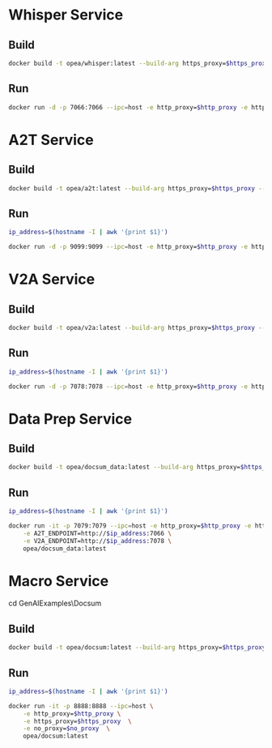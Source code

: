 
# Whisper Service 
## Build
```bash
docker build -t opea/whisper:latest --build-arg https_proxy=$https_proxy --build-arg http_proxy=$http_proxy -f comps/asr/whisper/dependency/Dockerfile .
```
## Run 
```bash
docker run -d -p 7066:7066 --ipc=host -e http_proxy=$http_proxy -e https_proxy=$https_proxy opea/whisper:latest
```


# A2T Service 
## Build
```bash
docker build -t opea/a2t:latest --build-arg https_proxy=$https_proxy --build-arg http_proxy=$http_proxy -f comps/dataprep/docsum/audio2text/Dockerfile_microservice .


```
## Run 
```bash
ip_address=$(hostname -I | awk '{print $1}')

docker run -d -p 9099:9099 --ipc=host -e http_proxy=$http_proxy -e https_proxy=$https_proxy -e A2T_ENDPOINT=http://$ip_address:7066 opea/a2t:latest
```



# V2A Service 
## Build
```bash
docker build -t opea/v2a:latest --build-arg https_proxy=$https_proxy --build-arg http_proxy=$http_proxy -f comps/dataprep/docsum/video2audio/Dockerfile_microservice .
```
## Run 
```bash
ip_address=$(hostname -I | awk '{print $1}')

docker run -d -p 7078:7078 --ipc=host -e http_proxy=$http_proxy -e https_proxy=$https_proxy opea/v2a:latest
```


# Data Prep Service 
## Build
```bash
docker build -t opea/docsum_data:latest --build-arg https_proxy=$https_proxy --build-arg http_proxy=$http_proxy -f comps/dataprep/docsum/Dockerfile_data_prep_microservice .
```
## Run 
```bash
ip_address=$(hostname -I | awk '{print $1}')

docker run -it -p 7079:7079 --ipc=host -e http_proxy=$http_proxy -e https_proxy=$https_proxy \
    -e A2T_ENDPOINT=http://$ip_address:7066 \
    -e V2A_ENDPOINT=http://$ip_address:7078 \
    opea/docsum_data:latest 

```

# Macro Service 

cd GenAIExamples\Docsum

## Build
```bash 
docker build -t opea/docsum:latest --build-arg https_proxy=$https_proxy --build-arg http_proxy=$http_proxy -f Dockerfile .
```
## Run 
```bash
ip_address=$(hostname -I | awk '{print $1}')

docker run -it -p 8888:8888 --ipc=host \
    -e http_proxy=$http_proxy \
    -e https_proxy=$https_proxy  \
    -e no_proxy=$no_proxy  \
    opea/docsum:latest 

```
<!-- 
    -e A2T_ENDPOINT=http://$ip_address:7066 \
    -e V2A_ENDPOINT=http://$ip_address:7078 \  
    # -e A2T_ENDPOINT=http://$ip_address:7066 \
    # -e V2A_ENDPOINT=http://$ip_address:7078 \
    # -e DATA_ENDPOINT=http://$ip_address:7079 \   
    # -e DATA_SERVICE_HOST_IP=http://$ip_address \
-->











